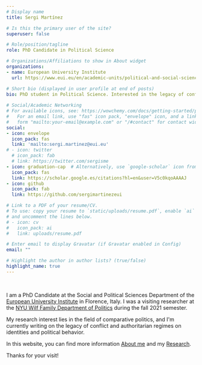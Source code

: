 ```yaml
---
# Display name
title: Sergi Martínez

# Is this the primary user of the site?
superuser: false

# Role/position/tagline
role: PhD Candidate in Political Science

# Organizations/Affiliations to show in About widget
organizations:
- name: European University Institute
  url: https://www.eui.eu/en/academic-units/political-and-social-sciences

# Short bio (displayed in user profile at end of posts)
bio: PhD student in Political Science. Interested in the legacy of conflict and authoritarian regimes.
 
# Social/Academic Networking
# For available icons, see: https://wowchemy.com/docs/getting-started/page-builder/#icons
#   For an email link, use "fas" icon pack, "envelope" icon, and a link in the
#   form "mailto:your-email@example.com" or "/#contact" for contact widget.
social:
- icon: envelope
  icon_pack: fas
  link: 'mailto:sergi.martinez@eui.eu'
# - icon: twitter
  # icon_pack: fab
  # link: https://twitter.com/sergisme
- icon: graduation-cap  # Alternatively, use `google-scholar` icon from `ai` icon pack
  icon_pack: fas
  link: https://scholar.google.es/citations?hl=en&user=V5c0kqoAAAAJ
- icon: github
  icon_pack: fab
  link: https://github.com/sergimartinezeui

# Link to a PDF of your resume/CV.
# To use: copy your resume to `static/uploads/resume.pdf`, enable `ai` icons in `params.toml`, 
# and uncomment the lines below.
# - icon: cv
#   icon_pack: ai
#   link: uploads/resume.pdf

# Enter email to display Gravatar (if Gravatar enabled in Config)
email: ""

# Highlight the author in author lists? (true/false)
highlight_name: true
---
```


<font color="white"> . </font>

I am a PhD Candidate at the Social and Political Sciences Department of the [European University Institute](https://www.eui.eu/en/academic-units/political-and-social-sciences) in Florence, Italy. I was a visiting researcher at the [NYU Wilf Family Department of Politics](https://as.nyu.edu/departments/politics.html) during the fall 2021 semester.

My research interest lies in the field of comparative politics, and I'm currently writing on the legacy of conflict and authoritarian regimes on identities and political behavior. 

In this website, you can find more information [About me](https://sergi-martinez.com/#projects) and my [Research](https://sergi-martinez.com/#featured).

Thanks for your visit!
